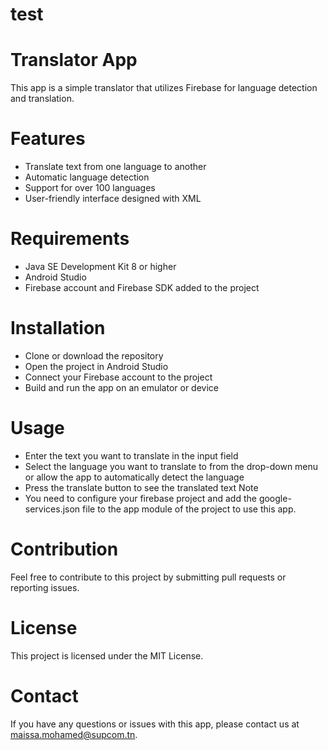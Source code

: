 # test
# Translator App
This app is a simple translator that utilizes Firebase for language detection and translation.

# Features
- Translate text from one language to another
- Automatic language detection
- Support for over 100 languages
- User-friendly interface designed with XML
# Requirements
- Java SE Development Kit 8 or higher
- Android Studio
- Firebase account and Firebase SDK added to the project
# Installation
- Clone or download the repository
- Open the project in Android Studio
- Connect your Firebase account to the project
- Build and run the app on an emulator or device
# Usage
- Enter the text you want to translate in the input field
- Select the language you want to translate to from the drop-down menu or allow the app to automatically detect the language
- Press the translate button to see the translated text
Note
- You need to configure your firebase project and add the google-services.json file to the app module of the project to use this app.

# Contribution
Feel free to contribute to this project by submitting pull requests or reporting issues.

# License
This project is licensed under the MIT License.

# Contact
If you have any questions or issues with this app, please contact us at maissa.mohamed@supcom.tn.
